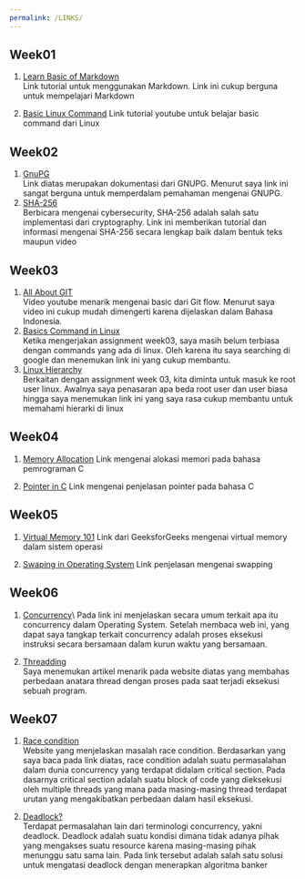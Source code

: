 ```yaml
---
permalink: /LINKS/
---
```


## Week01
1. [Learn Basic of Markdown](https://www.markdownguide.org/)\
Link tutorial untuk menggunakan Markdown. Link ini cukup berguna untuk mempelajari Markdown

2. [Basic Linux Command](https://www.youtube.com/watch?v=CpTfQ-q6MPU)
Link tutorial youtube untuk belajar basic command dari Linux

## Week02
1. [GnuPG](https://gnupg.org/documentation/guides.html)\
Link diatas merupakan dokumentasi dari GNUPG. Menurut saya link ini sangat berguna untuk memperdalam pemahaman mengenai GNUPG.
2. [SHA-256](https://www.simplilearn.com/tutorials/cyber-security-tutorial/sha-256-algorithm)\
Berbicara mengenai cybersecurity, SHA-256 adalah salah satu implementasi dari cryptography. Link ini memberikan tutorial dan informasi mengenai SHA-256 secara lengkap baik dalam bentuk teks maupun video

## Week03
1. [All About GIT](https://youtu.be/fQbTeNX1mvM)\
Video youtube menarik mengenai basic dari Git flow. Menurut saya video ini cukup mudah dimengerti karena dijelaskan dalam Bahasa Indonesia.
2. [Basics Command in Linux](https://www.hostinger.com/tutorials/linux-commands)\
Ketika mengerjakan assignment week03, saya masih belum terbiasa dengan commands yang ada di linux. Oleh karena itu saya searching di google dan menemukan link ini yang cukup membantu.
3. [Linux Hierarchy](https://www.javatpoint.com/linux-file-hierarchy-system)\
Berkaitan dengan assignment week 03, kita diminta untuk masuk ke root user linux. Awalnya saya penasaran apa beda root user dan user biasa hingga saya menemukan link ini yang saya rasa cukup membantu untuk memahami hierarki di linux

## Week04
1. [Memory Allocation](https://www.techopedia.com/definition/27492/memory-allocation#:~:text=Memory%20allocation%20is%20a%20process,execution%20of%20programs%20and%20processes.)
Link mengenai alokasi memori pada bahasa pemrograman C

2. [Pointer in C](https://www.youtube.com/watch?v=mw1qsMieK5c)
Link mengenai penjelasan pointer pada bahasa C

## Week05
1. [Virtual Memory 101](https://www.geeksforgeeks.org/virtual-memory-in-operating-system/)
Link dari GeeksforGeeks mengenai virtual memory dalam sistem operasi

2. [Swaping in Operating System](https://www.compuhoy.com/what-is-swapping-in-operating-system/)
Link penjelasan mengenai swapping

## Week06
1. [Concurrency](https://www.geeksforgeeks.org/concurrency-in-operating-system/#:~:text=Concurrency%20is%20the%20execution%20of,shared%20memory%20or%20message%20passing.)\
Pada link ini menjelaskan secara umum terkait apa itu concurrency dalam Operating System. Setelah membaca web ini, yang dapat saya tangkap terkait concurrency adalah proses eksekusi instruksi secara bersamaan dalam kurun waktu yang bersamaan.

2. [Threadding](https://www.geeksforgeeks.org/thread-in-operating-system/)\
Saya menemukan artikel menarik pada website diatas yang membahas perbedaan anatara thread dengan proses pada saat terjadi eksekusi sebuah program.

## Week07
1. [Race condition](https://jenkov.com/tutorials/java-concurrency/race-conditions-and-critical-sections.html)\
Website yang menjelaskan masalah race condition. Berdasarkan yang saya baca pada link diatas, race condition adalah suatu permasalahan dalam dunia concurrency yang terdapat didalam critical section. Pada dasarnya critical section adalah suatu block of code yang dieksekusi oleh multiple threads yang mana pada masing-masing thread terdapat urutan yang mengakibatkan perbedaan dalam hasil eksekusi.

2. [Deadlock?](https://www.math-cs.gordon.edu/courses/cs322/lectures/transparencies/banker2.html)\
Terdapat permasalahan lain dari terminologi concurrency, yakni deadlock. Deadlock adalah suatu kondisi dimana tidak adanya pihak yang mengakses suatu resource karena masing-masing pihak menunggu satu sama lain. Pada link tersebut adalah salah satu solusi untuk mengatasi deadlock dengan menerapkan algoritma banker

